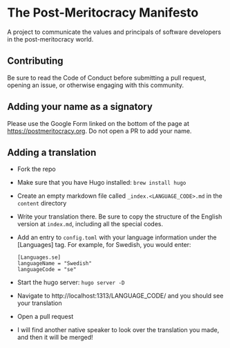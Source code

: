 # The Post-Meritocracy Manifesto
A project to communicate the values and principals of software developers in the post-meritocracy world.

## Contributing
Be sure to read the Code of Conduct before submitting a pull request, opening an issue, or otherwise engaging with this community.

## Adding your name as a signatory
Please use the Google Form linked on the bottom of the page at https://postmeritocracy.org. Do not open a PR to add your name.

## Adding a translation
* Fork the repo
* Make sure that you have Hugo installed: `brew install hugo`
* Create an empty markdown file called `_index.<LANGUAGE_CODE>.md` in the `content` directory
* Write your translation there. Be sure to copy the structure of the English version at `index.md`, including all the special codes.
* Add an entry to `config.toml` with your language information under the [Languages] tag. For example, for Swedish, you would enter:

      [Languages.se]
      languageName = "Swedish"
      languageCode = "se"

* Start the hugo server: `hugo server -D`
* Navigate to http://localhost:1313/LANGUAGE_CODE/ and you should see your translation
* Open a pull request
* I will find another native speaker to look over the translation you made, and then it will be merged!
